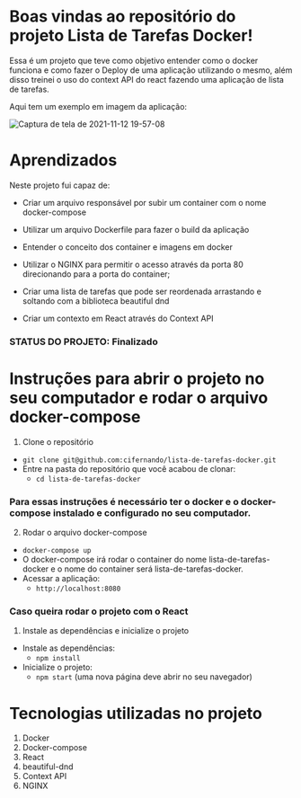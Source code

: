 # Boas vindas ao repositório do projeto Lista de Tarefas Docker!

Essa é um projeto que teve como objetivo entender como o docker funciona e como fazer o Deploy de uma aplicação utilizando o mesmo, além disso treinei o uso do context API do react fazendo uma aplicação de lista de tarefas.

Aqui tem um exemplo em imagem da aplicação:

![Captura de tela de 2021-11-12 19-57-08](https://user-images.githubusercontent.com/84880811/141588299-c765c4bb-b28f-4fdf-a76b-aa49033d77d7.png)


# Aprendizados
Neste projeto fui capaz de:

  * Criar um arquivo responsável por subir um container com o nome docker-compose

  * Utilizar um arquivo Dockerfile para fazer o build da aplicação

  * Entender o conceito dos container e imagens em docker

  * Utilizar o NGINX para permitir o acesso através da porta 80 direcionando para a porta do container;

  * Criar uma lista de tarefas que pode ser reordenada arrastando e soltando com a biblioteca beautiful dnd

  * Criar um contexto em React através do Context API



### STATUS DO PROJETO: Finalizado



# Instruções para abrir o projeto no seu computador e rodar o arquivo docker-compose

1. Clone o repositório
  * `git clone git@github.com:cifernando/lista-de-tarefas-docker.git`
  * Entre na pasta do repositório que você acabou de clonar:
    * `cd lista-de-tarefas-docker`

### Para essas instruções é necessário ter o docker e o docker-compose instalado e configurado no seu computador.

2. Rodar o arquivo docker-compose
  * `docker-compose up`
  * O docker-compose irá rodar o container do nome lista-de-tarefas-docker e o nome do container será lista-de-tarefas-docker.
  * Acessar a aplicação:
    * `http://localhost:8080`

### Caso queira rodar o projeto com o React

1. Instale as dependências e inicialize o projeto
  * Instale as dependências:
    * `npm install`
  * Inicialize o projeto:
    * `npm start` (uma nova página deve abrir no seu navegador)



# Tecnologias utilizadas no projeto

1. Docker
2. Docker-compose
3. React
4. beautiful-dnd
5. Context API
6. NGINX
